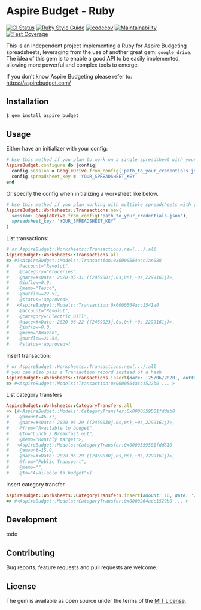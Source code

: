 # Aspire Budget - Ruby

[![CI Status](https://github.com/drowze/aspirebudgeting_ruby/workflows/CI/badge.svg)](https://github.com/drowze/aspirebudgeting_ruby)
[![Ruby Style Guide](https://img.shields.io/badge/code_style-rubocop-brightgreen.svg)](https://github.com/rubocop-hq/rubocop)
[![codecov](https://codecov.io/gh/Drowze/aspirebudgeting_ruby/branch/master/graph/badge.svg)](https://codecov.io/gh/Drowze/aspirebudgeting_ruby)
[![Maintainability](https://api.codeclimate.com/v1/badges/03531044f88452981597/maintainability)](https://codeclimate.com/github/Drowze/aspirebudgeting_ruby/maintainability)
[![Test Coverage](https://api.codeclimate.com/v1/badges/03531044f88452981597/test_coverage)](https://codeclimate.com/github/Drowze/aspirebudgeting_ruby/test_coverage)

This is an independent project implementing a Ruby  for Aspire Budgeting spreadsheets, leveraging from the use of another great gem: `google_drive`.
The idea of this gem is to enable a good API to be easily implemented, allowing more powerful and complex tools to emerge.

If you don't know Aspire Budgeting please refer to: https://aspirebudget.com/

## Installation

```bash
$ gem install aspire_budget
```

## Usage

Either have an initializer with your config:

```ruby
# Use this method if you plan to work on a single spreadsheet with your application
AspireBudget.configure do |config|
  config.session = GoogleDrive.from_config('path_to_your_credentials.json')
  config.spreadsheet_key = 'YOUR_SPREADSHEET_KEY'
end
```

Or specify the config when initializing a worksheet like below.

```ruby
# Use this method if you plan working with multiple spreadsheets with your application
AspireBudget::Worksheets::Transactions.new(
  session: GoogleDrive.from_config('path_to_your_credentials.json'),
  spreadsheet_key: 'YOUR_SPREADSHEET_KEY'
)
```

List transactions:

```ruby
# or AspireBudget::Worksheets::Transactions.new(...).all
AspireBudget::Worksheets::Transactions.all
=> #[<AspireBudget::Models::Transaction:0x0000564acc1ae088
#    @account="Revolut",
#    @category="Groceries",
#    @date=#<Date: 2020-05-31 ((2459001j,0s,0n),+0s,2299161j)>,
#    @inflow=0.0,
#    @memo="Tesco",
#    @outflow=22.51,
#    @status=:approved>,
#   <AspireBudget::Models::Transaction:0x0000564acc1541a0
#    @account="Revolut",
#    @category="Electric Bill",
#    @date=#<Date: 2020-06-22 ((2459023j,0s,0n),+0s,2299161j)>,
#    @inflow=0.0,
#    @memo="Amazon",
#    @outflow=21.54,
#    @status=:approved>]
```

Insert transaction:

```ruby
# or AspireBudget::Worksheets::Transactions.new(...).all
# you can also pass a Transaction record instead of a hash
AspireBudget::Worksheets::Transactions.insert(date: '25/06/2020', outflow: 10.0, inflow: 12.0, category: 'test', account: 'AIB', memo: 'ruby', status: :pending)
=> #<AspireBudget::Models::Transaction:0x0000564acc1522b0 ... >
```

List category transfers

```ruby
AspireBudget::Worksheets::CategoryTransfers.all
=> [#<AspireBudget::Models::CategoryTransfer:0x0000559501fddab8
#    @amount=46.37,
#    @date=#<Date: 2020-06-29 ((2459030j,0s,0n),+0s,2299161j)>,
#    @from="Available to budget",
#    @to="Lunch / Breakfast out",
#    @memo="Monthly target">,
#   <AspireBudget::Models::CategoryTransfer:0x0000559501fdd810
#    @amount=15.0,
#    @date=#<Date: 2020-06-29 ((2459030j,0s,0n),+0s,2299161j)>,
#    @from="Public Transport",
#    @memo="",
#    @to="Available to budget">]
```

Insert category transfer

```ruby
AspireBudget::Worksheets::CategoryTransfers.insert(amount: 10, date: '25/06/2020', from: 'Available to budget', to: 'Electric Bill', memo: 'test')
=> #<AspireBudget::Models::CategoryTransfer:0x0000264acc1529b0 ... >
```


## Development

todo

## Contributing

Bug reports, feature requests and pull requests are welcome.


## License

The gem is available as open source under the terms of the [MIT License](https://opensource.org/licenses/MIT).
